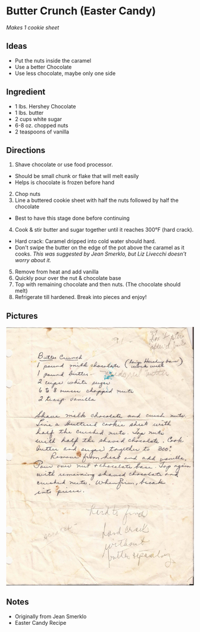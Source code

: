 Butter Crunch (Easter Candy)
============================================
_Makes 1 cookie sheet_

Ideas
------------------------------------------------
* Put the nuts inside the caramel
* Use a better Chocolate
* Use less chocolate, maybe only one side


Ingredient
----------------------------------------------------------
* 1 lbs. Hershey Chocolate
* 1 lbs. butter
* 2 cups white sugar
* 6-8 oz. chopped nuts
* 2 teaspoons of vanilla

Directions
------------------------------------------
1. Shave chocolate or use food processor.
  * Should be small chunk or flake that will melt easily
  * Helps is chocolate is frozen before hand
2. Chop nuts
3. Line a buttered cookie sheet with half the nuts followed by half the chocolate
  * Best to have this stage done before continuing
4. Cook & stir butter and sugar together until it reaches 300°F (hard crack).
  * Hard crack: Caramel dripped into cold water should hard.
  * Don't swipe the butter on the edge of the pot above the caramel as it cooks. _This was suggested by Jean Smerklo, but Liz Livecchi doesn't worry about it._
5. Remove from heat and add vanilla
6. Quickly pour over the nut & chocolate base
7. Top with remaining chocolate and then nuts. (The chocolate should melt)
8. Refrigerate till hardened. Break into pieces and enjoy!

Pictures
-----------------------------------------------
![Original Recipe](./imgs/ButterCrunch.jpg "Original Recipe")

Notes
---------------------------------------------------------
* Originally from Jean Smerklo
* Easter Candy Recipe
